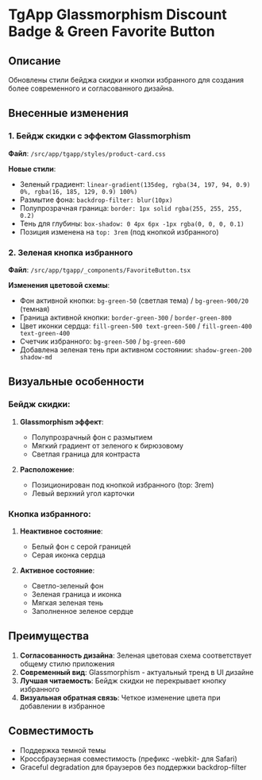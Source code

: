 # TgApp Glassmorphism Discount Badge & Green Favorite Button

## Описание

Обновлены стили бейджа скидки и кнопки избранного для создания более современного и согласованного дизайна.

## Внесенные изменения

### 1. Бейдж скидки с эффектом Glassmorphism

**Файл**: `/src/app/tgapp/styles/product-card.css`

**Новые стили**:
- Зеленый градиент: `linear-gradient(135deg, rgba(34, 197, 94, 0.9) 0%, rgba(16, 185, 129, 0.9) 100%)`
- Размытие фона: `backdrop-filter: blur(10px)`
- Полупрозрачная граница: `border: 1px solid rgba(255, 255, 255, 0.2)`
- Тень для глубины: `box-shadow: 0 4px 6px -1px rgba(0, 0, 0, 0.1)`
- Позиция изменена на `top: 3rem` (под кнопкой избранного)

### 2. Зеленая кнопка избранного

**Файл**: `/src/app/tgapp/_components/FavoriteButton.tsx`

**Изменения цветовой схемы**:
- Фон активной кнопки: `bg-green-50` (светлая тема) / `bg-green-900/20` (темная)
- Граница активной кнопки: `border-green-300` / `border-green-800`
- Цвет иконки сердца: `fill-green-500 text-green-500` / `fill-green-400 text-green-400`
- Счетчик избранного: `bg-green-500` / `bg-green-600`
- Добавлена зеленая тень при активном состоянии: `shadow-green-200 shadow-md`

## Визуальные особенности

### Бейдж скидки:
1. **Glassmorphism эффект**:
   - Полупрозрачный фон с размытием
   - Мягкий градиент от зеленого к бирюзовому
   - Светлая граница для контраста

2. **Расположение**:
   - Позиционирован под кнопкой избранного (top: 3rem)
   - Левый верхний угол карточки

### Кнопка избранного:
1. **Неактивное состояние**:
   - Белый фон с серой границей
   - Серая иконка сердца

2. **Активное состояние**:
   - Светло-зеленый фон
   - Зеленая граница и иконка
   - Мягкая зеленая тень
   - Заполненное зеленое сердце

## Преимущества

1. **Согласованность дизайна**: Зеленая цветовая схема соответствует общему стилю приложения
2. **Современный вид**: Glassmorphism - актуальный тренд в UI дизайне
3. **Лучшая читаемость**: Бейдж скидки не перекрывает кнопку избранного
4. **Визуальная обратная связь**: Четкое изменение цвета при добавлении в избранное

## Совместимость

- Поддержка темной темы
- Кроссбраузерная совместимость (префикс -webkit- для Safari)
- Graceful degradation для браузеров без поддержки backdrop-filter